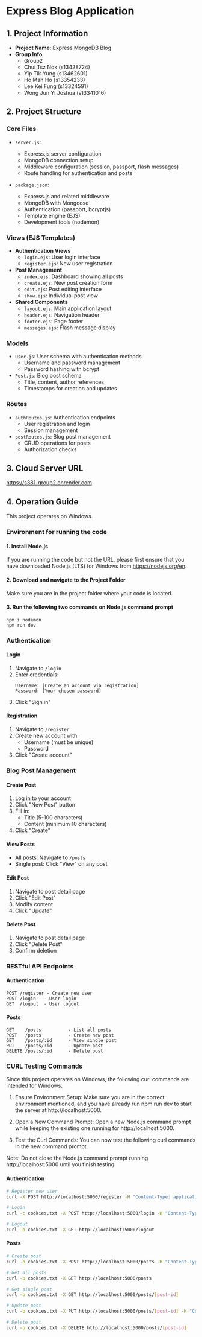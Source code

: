 # Express Blog Application

## 1. Project Information
- **Project Name**: Express MongoDB Blog
- **Group Info**: 
    - Group2
    - Chui Tsz Nok (s13428724)
	- Yip Tik Yung (s13462601) 
    - Ho Man Ho (s13354233)
    - Lee Kei Fung (s13324591)
	- Wong Jun Yi Joshua (s13341016)


## 2. Project Structure

### Core Files
- `server.js`:
    - Express.js server configuration
    - MongoDB connection setup
    - Middleware configuration (session, passport, flash messages)
    - Route handling for authentication and posts

- `package.json`:
    - Express.js and related middleware
    - MongoDB with Mongoose
    - Authentication (passport, bcryptjs)
    - Template engine (EJS)
    - Development tools (nodemon)

### Views (EJS Templates)
- **Authentication Views**
    - `login.ejs`: User login interface
    - `register.ejs`: New user registration
- **Post Management**
    - `index.ejs`: Dashboard showing all posts
    - `create.ejs`: New post creation form
    - `edit.ejs`: Post editing interface
    - `show.ejs`: Individual post view
- **Shared Components**
    - `layout.ejs`: Main application layout
    - `header.ejs`: Navigation header
    - `footer.ejs`: Page footer
    - `messages.ejs`: Flash message display

### Models
- `User.js`: User schema with authentication methods
    - Username and password management
    - Password hashing with bcrypt
- `Post.js`: Blog post schema
    - Title, content, author references
    - Timestamps for creation and updates

### Routes
- `authRoutes.js`: Authentication endpoints
    - User registration and login
    - Session management
- `postRoutes.js`: Blog post management
    - CRUD operations for posts
    - Authorization checks

## 3. Cloud Server URL
https://s381-group2.onrender.com

## 4. Operation Guide

This project operates on Windows.

### Environment for running the code

#### 1. Install Node.js
If you are running the code but not the URL, please first ensure that you have downloaded Node.js (LTS) for Windows from https://nodejs.org/en.

#### 2. Download and navigate to the Project Folder
Make sure you are in the project folder where your code is located.

#### 3. Run the following two commands on Node.js command prompt
 ```
npm i nodemon
npm run dev
 ```

### Authentication

#### Login
1. Navigate to `/login`
2. Enter credentials:
   ```
   Username: [Create an account via registration]
   Password: [Your chosen password]
   ```
3. Click "Sign in"

#### Registration
1. Navigate to `/register`
2. Create new account with:
    - Username (must be unique)
    - Password
3. Click "Create account"

### Blog Post Management

#### Create Post
1. Log in to your account
2. Click "New Post" button
3. Fill in:
    - Title (5-100 characters)
    - Content (minimum 10 characters)
4. Click "Create"

#### View Posts
- All posts: Navigate to `/posts`
- Single post: Click "View" on any post

#### Edit Post
1. Navigate to post detail page
2. Click "Edit Post"
3. Modify content
4. Click "Update"

#### Delete Post
1. Navigate to post detail page
2. Click "Delete Post"
3. Confirm deletion

### RESTful API Endpoints

#### Authentication
```
POST /register - Create new user
POST /login   - User login
GET  /logout  - User logout
```

#### Posts
```
GET    /posts          - List all posts
POST   /posts          - Create new post
GET    /posts/:id      - View single post
PUT    /posts/:id      - Update post
DELETE /posts/:id      - Delete post
```

### CURL Testing Commands

Since this project operates on Windows, the following curl commands are intended for Windows.

1. Ensure Environment Setup: Make sure you are in the correct environment mentioned, and you have already run npm run dev to start the server at http://localhost:5000.

2. Open a New Command Prompt: Open a new Node.js command prompt while keeping the existing one running for http://localhost:5000.

3. Test the Curl Commands: You can now test the following curl commands in the new command prompt.

Note: Do not close the Node.js command prompt running http://localhost:5000 until you finish testing.

#### Authentication

```bash
# Register new user
curl -X POST http://localhost:5000/register -H "Content-Type: application/json" -d "{\"username\":\"[username]\",\"password\":\"[password]\"}"

# Login
curl -c cookies.txt -X POST http://localhost:5000/login -H "Content-Type: application/json" -d "{\"username\":\"[username]\",\"password\":\"123\"}"

# Logout
curl -b cookies.txt -X GET http://localhost:5000/logout
```

#### Posts
```bash
# Create post
curl -b cookies.txt -X POST http://localhost:5000/posts -H "Content-Type: application/json" -d "{\"title\":\"Test Post💖\",\"content\":\"This is a test post\"}"

# Get all posts
curl -b cookies.txt -X GET http://localhost:5000/posts

# Get single post
curl -b cookies.txt -X GET http://localhost:5000/posts/[post-id]

# Update post
curl -b cookies.txt -X PUT http://localhost:5000/posts/[post-id] -H "Content-Type: application/json" -d "{\"title\":\"Updated Post💖\",\"content\":\"This is a test updated post\"}"

# Delete post
curl -b cookies.txt -X DELETE http://localhost:5000/posts/[post-id]
```
